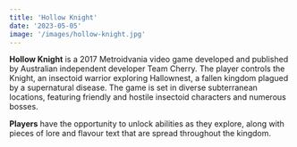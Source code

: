 ```yaml
---
title: 'Hollow Knight'
date: '2023-05-05'
image: '/images/hollow-knight.jpg'
---
```


**Hollow Knight** is a 2017 Metroidvania video game developed and published by Australian independent developer Team Cherry. The player controls the Knight, an insectoid warrior exploring Hallownest, a fallen kingdom plagued by a supernatural disease. The game is set in diverse subterranean locations, featuring friendly and hostile insectoid characters and numerous bosses.

**Players** have the opportunity to unlock abilities as they explore, along with pieces of lore and flavour text that are spread throughout the kingdom.
